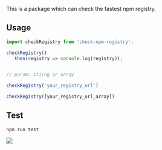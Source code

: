 This is a package which can check the fastest npm registry.

## Usage

```js
import checkRegistry from 'check-npm-registry';

checkRegistry()
  .then(registry => console.log(registry));


// param: stirng or array

checkRegistry('your_registry_url')

checkRegistry([your_registry_url_array])

```

## Test

`npm run test`

<img src="./screenshot" />

